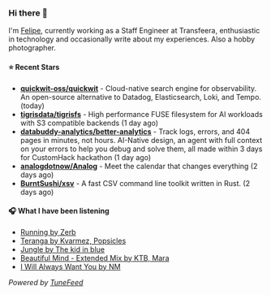 ### Hi there 👋

I'm [Felipe](https://felipevm.com), currently working as a Staff Engineer at Transfeera, enthusiastic in technology and occasionally write about my experiences. Also a hobby photographer.

#### ⭐ Recent Stars
- **[quickwit-oss/quickwit](https://github.com/quickwit-oss/quickwit)** - Cloud-native search engine for observability. An open-source alternative to Datadog, Elasticsearch, Loki, and Tempo. (today)
- **[tigrisdata/tigrisfs](https://github.com/tigrisdata/tigrisfs)** - High performance FUSE filesystem for AI workloads with S3 compatible backends (1 day ago)
- **[databuddy-analytics/better-analytics](https://github.com/databuddy-analytics/better-analytics)** - Track logs, errors, and 404 pages in minutes, not hours. AI-Native design, an agent with full context on your errors to help you debug and solve them, all made within 3 days for CustomHack hackathon (1 day ago)
- **[analogdotnow/Analog](https://github.com/analogdotnow/Analog)** - Meet the calendar that changes everything (2 days ago)
- **[BurntSushi/xsv](https://github.com/BurntSushi/xsv)** - A fast CSV command line toolkit written in Rust. (2 days ago)

#### 🎧 What I have been listening
- [Running by Zerb](https://open.spotify.com/track/5ZxnCwIT01oXejeyTjwpUV)
- [Teranga by Kvarmez, Popsicles](https://open.spotify.com/track/2ZzjT8sNx9aoXjuNKq5kzV)
- [Jungle by The kid in blue](https://open.spotify.com/track/4OjdjSC3daLXsixkIU4FGM)
- [Beautiful Mind - Extended Mix by KTB, Mara](https://open.spotify.com/track/5T5tcSDlF5VxcelPRaeV9c)
- [I Will Always Want You by NM](https://open.spotify.com/track/303aPX27Pgbc3pPiXuq0Gf)

_Powered by [TuneFeed](https://tunefeed.app?ref=github.com)_
